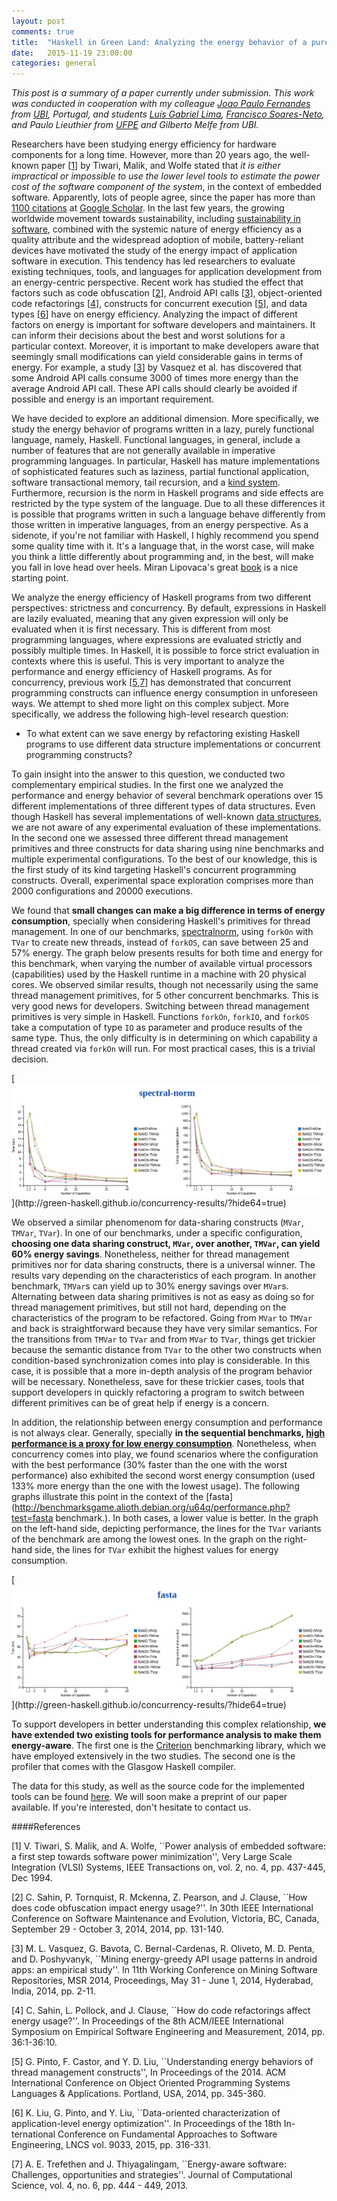 ```yaml
---
layout: post
comments: true
title:  "Haskell in Green Land: Analyzing the energy behavior of a purely functional language"
date:   2015-11-19 23:00:00
categories: general
---
```


*This post is a summary of a paper currently under submission. This work was conducted in cooperation with my colleague [Joao Paulo Fernandes](http://www.di.ubi.pt/~jpf/) from [UBI](http://www.ubi.pt), Portugal, and students [Luís Gabriel Lima](https://twitter.com/_luisgabriel), [Francisco Soares-Neto](https://sites.google.com/a/cin.ufpe.br/frsoares/), and Paulo Lieuthier from [UFPE](http://www.ufpe.br) and Gilberto Melfe from UBI.*

Researchers have been studying energy efficiency for hardware components for a long time. However, more than 20 years ago, the well-known paper [[1](http://ieeexplore.ieee.org/xpl/articleDetails.jsp?arnumber=335012)] by Tiwari, Malik, and Wolfe stated that *it is either impractical or impossible to use the lower level tools to estimate the power cost of the software component of the system*, in the context of embedded software. Apparently, lots of people agree, since the paper has more than [1100 citations](https://scholar.google.com.br/scholar?cites=11094575625336609457&as_sdt=2005&sciodt=0,5&hl=pt-BR) at [Google Scholar](http://scholar.google.com). In the last few years, the growing worldwide movement towards sustainability, including [sustainability in software](http://sustainabilitydesign.org/), combined with the systemic nature of energy efficiency as a quality attribute and the widespread adoption of mobile, battery-reliant devices have motivated the study of the energy impact of application software in execution. This tendency has led researchers to evaluate existing techniques, tools, and languages for application development from an energy-centric perspective. Recent work has studied the effect that factors such as code obfuscation [[2](http://dx.doi.org/10.1109/ICSME.2014.35)], Android API calls [[3](http://dx.doi.org/10.1145/2597073.2597085)], object-oriented code refactorings [[4](http://dx.doi.org/10.1145/2652524.2652538)], constructs for concurrent execution [[5](http://dx.doi.org/10.1145/2714064.2660235)], and data types [[6](http://doi.org/10.1007/978-3-662-46675-9_21)] have on energy efficiency. Analyzing the impact of different factors on energy is important for software developers and maintainers. It can inform their decisions about the best and worst solutions for a particular context. Moreover, it is important to make developers aware that seemingly small modifications can yield considerable gains in terms of energy. For example, a study [[3](http://dx.doi.org/10.1145/2597073.2597085)] by Vasquez et al. has discovered that some Android API calls consume 3000 of times more energy than the average Android API call. These API calls should clearly be avoided if possible and energy is an important requirement.

We have decided to explore an additional dimension. More specifically, we study the energy behavior of programs written in a lazy, purely functional language, namely, Haskell. Functional languages, in general, include a number of features that are not generally available in imperative programming languages. In particular, Haskell has mature implementations of sophisticated features such as laziness, partial functional application, software transactional memory, tail recursion, and a [kind system](https://en.wikipedia.org/wiki/Kind_(type_theory)). Furthermore, recursion is the norm in Haskell programs and side effects are restricted by the type system of the language. Due to all these differences it is possible that programs written in such a language behave differently from those written in imperative languages, from an energy perspective. As a sidenote, if you're not familiar with Haskell, I highly recommend you spend some quality time with it. It's a language that, in the worst case, will make you think a little differently about programming and, in the best, will make you fall in love head over heels. Miran Lipovaca's great [book](http://learnyouahaskell.com/chapters) is a nice starting point.

We analyze the energy efficiency of Haskell programs from two different perspectives: strictness and concurrency. By default, expressions in Haskell are lazily evaluated, meaning that any given expression will only be evaluated when it is first necessary. This is different from most programming languages, where expressions are evaluated strictly and possibly multiple times. In Haskell, it is possible to force strict evaluation in contexts where this is useful. This is very important to analyze the performance and energy efficiency of Haskell programs. As for concurrency, previous work [[5](http://dx.doi.org/10.1145/2714064.2660235),[7](http://dx.doi.org/10.1016/j.jocs.2013.01.005)] has demonstrated that concurrent programming constructs can influence energy consumption in unforeseen ways. We attempt to shed more light on this complex subject. More specifically, we address the following high-level research question:

- To what extent can we save energy by refactoring existing Haskell programs to use different data structure implementations or concurrent programming constructs?

To gain insight into the answer to this question, we conducted two complementary empirical studies. In the first one we analyzed the performance and energy behavior of several benchmark operations over 15 different implementations of three different types of data structures. Even though Haskell has several implementations of well-known [data structures](https://hackage.haskell.org/package/EdisonAPI-1.3/docs/Data-Edison.html), we are not aware of any experimental evaluation of these implementations. In the second one we assessed three different thread management primitives and three constructs for data sharing using nine benchmarks and multiple experimental configurations. To the best of our knowledge, this is the first study of its kind targeting Haskell's concurrent programming constructs. Overall, experimental space exploration comprises more than 2000 configurations and 20000 executions.

We found that **small changes can make a big difference in terms of energy consumption**, specially when considering Haskell's primitives for thread management. In one of our benchmarks, [spectralnorm](http://benchmarksgame.alioth.debian.org/u64q/performance.php?test=spectralnorm), using ``forkOn`` with ``TVar`` to create new threads, instead of ``forkOS``, can save between 25 and 57% energy. The graph below presents results for both time and energy for this benchmark, when varying the number of available virtual processors (capabilities) used by the Haskell runtime in a machine with 20 physical cores. We observed similar results, though not necessarily using the same thread management primitives, for 5 other concurrent benchmarks. This is very good news for developers. Switching between thread management primitives is very simple in Haskell. Functions ``forkOn``, ``forkIO``, and ``forkOS`` take a computation of type ``IO`` as parameter and produce results of the same type. Thus, the only difficulty is in determining on which capability a thread created via ``forkOn`` will run. For most practical cases, this is a trivial decision.

[![The spectral-norm benchmark.](https://raw.githubusercontent.com/fernandocastor/fernandocastor.github.io/master/images/spectral-norm.png "http://green-haskell.github.io/concurrency-results/?hide64=true")](http://green-haskell.github.io/concurrency-results/?hide64=true)



We observed a similar phenomenom for data-sharing constructs (``MVar``, ``TMVar``, ``TVar``). In one of our benchmarks, under a specific configuration, **choosing one data sharing construct, ``MVar``, over another, ``TMVar``, can yield 60% energy savings**.
Nonetheless, neither for thread management primitives nor for data sharing constructs, there is a universal winner. The results vary depending on the characteristics of each program. In another benchmark, ``TMVar``s can yield up to 30% energy savings over ``MVar``s. Alternating between data sharing primitives is not as easy as doing so for thread management primitives, but still not hard, depending on the characteristics of the program to be refactored. Going from ``MVar`` to ``TMVar`` and back is straightforward because they have very similar semantics. For the transitions from ``TMVar`` to ``TVar`` and from ``MVar`` to ``TVar``, things get trickier because the semantic distance from ``TVar`` to the other two constructs when condition-based synchronization comes into play is considerable. In this case, it is possible that a more in-depth analysis of the program behavior will be necessary. Nonetheless, save for these trickier cases, tools that support developers in quickly refactoring a program to switch between different primitives can be of great help if energy is a concern.

In addition, the relationship between energy consumption and performance is not always clear. Generally, specially **in the sequential benchmarks, [high performance is a proxy for low energy consumption](http://green-haskell.github.io/data-structures-results/)**. Nonetheless, when concurrency comes into play, we found scenarios where the configuration with the best performance (30% faster than the one with the worst performance) also exhibited the second worst energy consumption (used 133% more energy than the one with the lowest usage). The following graphs illustrate this point in the context of the [fasta](http://benchmarksgame.alioth.debian.org/u64q/performance.php?test=fasta benchmark.). In both cases, a lower value is better. In the graph on the left-hand side, depicting performance, the lines for the ``TVar`` variants of the benchmark are among the lowest ones. In the graph on the right-hand side, the lines for ``TVar`` exhibit the highest values for energy consumption.

[![The fasta benchmark.](https://raw.githubusercontent.com/fernandocastor/fernandocastor.github.io/master/images/fasta.png "http://green-haskell.github.io/concurrency-results/?hide64=true")](http://green-haskell.github.io/concurrency-results/?hide64=true)



To support developers in better understanding this complex relationship, **we have extended two existing tools for performance analysis to make them energy-aware**. The first one is the [Criterion](http://hackage.haskell.org/package/criterion) benchmarking library, which we have employed extensively in the two studies. The second one is the profiler that comes with the Glasgow Haskell compiler.

The data for this study, as well as the source code for the implemented tools can be found [here](http://green-haskell.github.io). We will soon make a preprint of our paper available. If you're interested, don't hesitate to contact us.


####References

[1] V. Tiwari, S. Malik, and A. Wolfe, ``Power analysis of embedded software: a first step towards software power minimization'', Very Large Scale Integration (VLSI) Systems, IEEE Transactions on, vol. 2, no. 4, pp. 437-445, Dec 1994.

[2] C. Sahin, P. Tornquist, R. Mckenna, Z. Pearson, and J. Clause, ``How does code obfuscation impact energy usage?''. In 30th IEEE International Conference on Software Maintenance and Evolution, Victoria, BC, Canada, September 29 - October 3, 2014, 2014, pp. 131-140.

[3] M. L. Vasquez, G. Bavota, C. Bernal-Cardenas, R. Oliveto, M. D. Penta, and D. Poshyvanyk, ``Mining energy-greedy API usage patterns in android apps: an empirical study''. In 11th Working Conference on Mining Software Repositories, MSR 2014, Proceedings, May 31 - June 1, 2014, Hyderabad, India, 2014, pp. 2-11.

[4] C. Sahin, L. Pollock, and J. Clause, ``How do code refactorings affect energy usage?''. In Proceedings of the 8th ACM/IEEE International Symposium on Empirical Software Engineering and Measurement, 2014, pp. 36:1-36:10.

[5] G. Pinto, F. Castor, and Y. D. Liu, ``Understanding energy behaviors of thread management constructs'', In Proceedings of the 2014. ACM International Conference on Object Oriented Programming Systems Languages & Applications. Portland, USA, 2014, pp. 345-360.

[6] K. Liu, G. Pinto, and Y. Liu, ``Data-oriented characterization of application-level energy optimization''. In Proceedings of the 18th In-
ternational Conference on Fundamental Approaches to Software Engineering, LNCS vol. 9033, 2015, pp. 316-331.

[7] A. E. Trefethen and J. Thiyagalingam, ``Energy-aware software: Challenges, opportunities and strategies''. Journal of Computational Science, vol. 4, no. 6, pp. 444 - 449, 2013.
